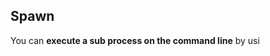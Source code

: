 
## Spawn

You can **execute a sub process on the command line** by usi
<!--stackedit_data:
eyJoaXN0b3J5IjpbLTEyMjgxNDUxNzhdfQ==
-->